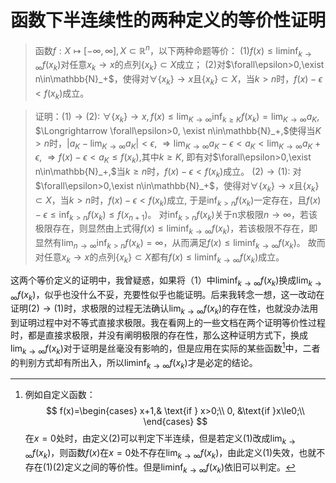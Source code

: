 # 函数下半连续性的两种定义的等价性证明

> 函数$f:X\mapsto [-\infty,\infty], X\subset\mathbb{R}^n$，以下两种命题等价：
> (1)$f(x)\le \liminf_{k\to\infty}f(x_k)$对任意$x_k\to x$的点列$\{x_k\}\subset X$成立；
> (2)对$\forall\epsilon>0,\exist n\in\mathbb{N}_+$，使得对$\forall\{x_k\}\to x$且$\{x_k\}\subset X$，当$k>n$时，$f(x)-\epsilon<f(x_k)$成立。

> 证明：$(1)\to(2)$:
> $\forall\{x_k\}\to x, f(x)\le\lim_{K\to\infty}\inf_{k\ge K}f(x_k)=\lim_{K\to\infty}a_K,$
> $\Longrightarrow \forall\epsilon>0, \exist n\in\mathbb{N}_+,$使得当$K>n$时，$|a_K-\lim_{K\to\infty}a_K|<\epsilon,$
> $\Longrightarrow \lim_{K\to\infty}a_K-\epsilon< a_K < \lim_{K\to\infty}a_K + \epsilon,$
> $\Longrightarrow f(x)-\epsilon<a_K\le f(x_k),$其中$k\ge K,$
> 即有对$\forall\epsilon>0,\exist n\in\mathbb{N}_+,$当$k\ge n$时，$f(x)-\epsilon<f(x_k)$成立。
> $(2)\to(1)$:
> 对$\forall\epsilon>0,\exist n\in\mathbb{N}_+$，使得对$\forall\{x_k\}\to x$且$\{x_k\}\subset X$，当$k>n$时，$f(x)-\epsilon<f(x_k)$成立, 于是$\inf_{k>n}f(x_k)$一定存在，且$f(x)-\epsilon\le\inf_{k>n}f(x_k)\le f(x_{n+1})$。
对$\inf_{k>n}f(x_k)$关于n求极限$n\to\infty$，若该极限存在，则显然由上式得$f(x)\le \liminf_{k\to\infty}f(x_k)$，若该极限不存在，即显然有$\lim_{n\to\infty}\inf_{k>n}f(x_k)=\infty$，从而满足$f(x)\le \liminf_{k\to\infty}f(x_k)$。
故而对任意$x_k\to x$的点列$\{x_k\}\subset X$都有$f(x)\le \liminf_{k\to\infty}f(x_k)$成立。


这两个等价定义的证明中，我曾疑惑，如果将（1）中$\liminf_{k\to\infty}f(x_k)$换成$\lim_{k\to\infty}f(x_k)$，似乎也没什么不妥，充要性似乎也能证明。后来我转念一想，这一改动在证明$(2)\to(1)$时，求极限的过程无法确认$\lim_{k\to\infty}f(x_k)$的存在性，也就没办法用到证明过程中对不等式直接求极限。我在看网上的一些文档在两个证明等价性过程时，都是直接求极限，并没有阐明极限的存在性，那么这种证明方式下，换成$\lim_{k\to\infty}f(x_k)$对于证明是丝毫没有影响的，但是应用在实际的某些函数[^1]中，二者的判别方式却有所出入，所以$\liminf_{k\to\infty}f(x_k)$才是必定的结论。


[^1]:例如自定义函数：
$$
f(x)=\begin{cases}
x+1,& \text{if }  x>0;\\
0, &\text{if }x\le0;\\
\end{cases}
$$
在$x=0$处时，由定义(2)可以判定下半连续，但是若定义(1)改成$\lim_{k\to\infty}f(x_k)$，则函数$f(x)$在$x=0$处不存在$\lim_{k\to\infty}f(x_k)$，由此定义(1)失效，也就不存在(1)(2)定义之间的等价性。但是$\liminf_{k\to\infty}f(x_k)$依旧可以判定。